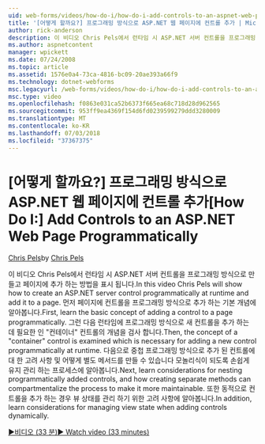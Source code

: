 ```yaml
---
uid: web-forms/videos/how-do-i/how-do-i-add-controls-to-an-aspnet-web-page-programmatically
title: '[어떻게 할까요?] 프로그래밍 방식으로 ASP.NET 웹 페이지에 컨트롤 추가 | Microsoft Docs'
author: rick-anderson
description: 이 비디오 Chris Pels에서 런타임 시 ASP.NET 서버 컨트롤을 프로그래밍 방식으로 만들고 페이지에 추가 하는 방법을 표시 됩니다. 먼저 기본 개념 o 알아보기...
ms.author: aspnetcontent
manager: wpickett
ms.date: 07/24/2008
ms.topic: article
ms.assetid: 1576e0a4-73ca-4816-bc09-20ae393a66f9
ms.technology: dotnet-webforms
msc.legacyurl: /web-forms/videos/how-do-i/how-do-i-add-controls-to-an-aspnet-web-page-programmatically
msc.type: video
ms.openlocfilehash: f0863e031ca52b6373f665ea68c718d28d962565
ms.sourcegitcommit: 953ff9ea4369f154d6fd0239599279ddd3280009
ms.translationtype: MT
ms.contentlocale: ko-KR
ms.lasthandoff: 07/03/2018
ms.locfileid: "37367375"
---
```

<a name="how-do-i-add-controls-to-an-aspnet-web-page-programmatically"></a><span data-ttu-id="54831-104">[어떻게 할까요?] 프로그래밍 방식으로 ASP.NET 웹 페이지에 컨트롤 추가</span><span class="sxs-lookup"><span data-stu-id="54831-104">[How Do I:] Add Controls to an ASP.NET Web Page Programmatically</span></span>
====================
<span data-ttu-id="54831-105">[Chris Pels](https://twitter.com/chrispels)</span><span class="sxs-lookup"><span data-stu-id="54831-105">by [Chris Pels](https://twitter.com/chrispels)</span></span>

<span data-ttu-id="54831-106">이 비디오 Chris Pels에서 런타임 시 ASP.NET 서버 컨트롤을 프로그래밍 방식으로 만들고 페이지에 추가 하는 방법을 표시 됩니다.</span><span class="sxs-lookup"><span data-stu-id="54831-106">In this video Chris Pels will show how to create an ASP.NET server control programmatically at runtime and add it to a page.</span></span> <span data-ttu-id="54831-107">먼저 페이지에 컨트롤을 프로그래밍 방식으로 추가 하는 기본 개념에 알아봅니다.</span><span class="sxs-lookup"><span data-stu-id="54831-107">First, learn the basic concept of adding a control to a page programmatically.</span></span> <span data-ttu-id="54831-108">그런 다음 런타임에 프로그래밍 방식으로 새 컨트롤을 추가 하는 데 필요한 인 "컨테이너" 컨트롤의 개념을 검사 합니다.</span><span class="sxs-lookup"><span data-stu-id="54831-108">Then, the concept of a "container" control is examined which is necessary for adding a new control programmatically at runtime.</span></span> <span data-ttu-id="54831-109">다음으로 중첩 프로그래밍 방식으로 추가 된 컨트롤에 대 한 고려 사항 및 어떻게 별도 메서드를 만들 수 있습니다 모놀리식이 되도록 손쉽게 유지 관리 하는 프로세스에 알아봅니다.</span><span class="sxs-lookup"><span data-stu-id="54831-109">Next, learn considerations for nesting programmatically added controls, and how creating separate methods can compartmentalize the process to make it more maintainable.</span></span> <span data-ttu-id="54831-110">또한 동적으로 컨트롤을 추가 하는 경우 뷰 상태를 관리 하기 위한 고려 사항에 알아봅니다.</span><span class="sxs-lookup"><span data-stu-id="54831-110">In addition, learn considerations for managing view state when adding controls dynamically.</span></span>

[<span data-ttu-id="54831-111">&#9654;비디오 (33 분)</span><span class="sxs-lookup"><span data-stu-id="54831-111">&#9654; Watch video (33 minutes)</span></span>](https://channel9.msdn.com/Blogs/ASP-NET-Site-Videos/how-do-i-add-controls-to-an-aspnet-web-page-programmatically)
